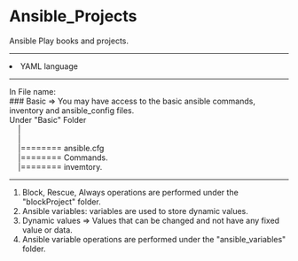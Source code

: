 # Ansible_Projects
Ansible Play books and projects.
<hr>
<li> YAML language</li>
<hr>
In File name:<br>
### Basic => You may have access to the basic ansible commands, inventory and ansible_config files.<br>Under "Basic" Folder<br>&#xA0;&#xA0;&#xA0;&#xA0;|<br>&#xA0;&#xA0;&#xA0;&#xA0;|<br>&#xA0;&#xA0;&#xA0;&#xA0;|======== ansible.cfg<br>&#xA0;&#xA0;&#xA0;&#xA0;|======== Commands.<br>&#xA0;&#xA0;&#xA0;&#xA0;|======== invemtory.
<hr>
<ol>
<li>Block, Rescue, Always operations are performed under the "blockProject" folder.</li>
<li>Ansible variables: variables are used to store dynamic values.</li>
<li>Dynamic values =>  Values that can be changed and not have any fixed value or data.</li>
<li>Ansible variable operations are performed under the "ansible_variables" folder.</li>
</ol>

